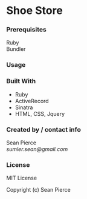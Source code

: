 # Shoe Store

<!--PROJECT DESCRIPTION HERE-->

### Prerequisites

Ruby  
Bundler  


### Usage


### Built With

* Ruby
* ActiveRecord
* Sinatra
* HTML, CSS, Jquery

### Created by / contact info
Sean Pierce  
_sumler.sean@gmail.com_

### License

MIT License

Copyright (c) Sean Pierce
